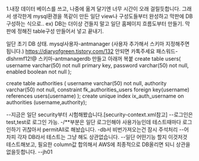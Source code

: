 1.내장 데이터 베이스를 쓰고, 나중에 옮겨 달기엔 너무 시간이 오래 걸릴듯합니다.
그래서 생각한게 mysql환경을 똑같이 만든 일단 view나 구성도들부터 완성하고 막판에 DB구성하는 식으로..
ex)
DB는 더이상 건들지 말고 일단 홈페이지 흐름도부터 만들기.
막판에 정해진 table구성 만들어서 넣고 끝내기.

일단 초기 DB 상태.
mysql사용자-antmanager
(사용자 추가해서 스키마 지정해주면 됩니다.)
https://diaryofgreen.tistory.com/132
안되면 카톡주세요
패스워드-dlshrmf12!@
스키마-antmanagerdb
만들고 
아래꺼 복붙
create table users(
	username varchar(50) not null primary key,
	password varchar(50) not null,
	enabled boolean not null
);

create table authorities (
	username varchar(50) not null,
	authority varchar(50) not null,
	constraint fk_authorities_users foreign key(username) references users(username)
);
create unique index ix_auth_username on authorities (username,authority);

--지금은 일단 security부터 시험해봤습니다.[security-context.xml참고]
	--로그인은 test,test로 로그인 가능.
	-/**부분은 일단 로그인해야 사용가능인데 테스트때마다 로그인하기 귀찮아서 permitAll로 해놨습니다.
	-db서 비번가져오는건 잠시 주석처리
--어차피 각자 DB라서 테스트는 그냥 해도 상관없습니다.
--일단 어떤기능 할지 이것저것 테스트해보고, 필요한 column값 합의해서 AWS에 최종적으로 DB올리면 되니 상관을 없을듯합니다.
--jh01